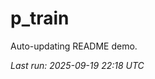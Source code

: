# p_train

Auto-updating README demo.

<!--START_SECTION:status-->
_Last run: 2025-09-19 22:18 UTC_
<!--END_SECTION:status-->



























































































































































































































































































































































































































































































































































































































































































































